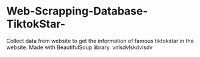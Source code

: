 # Web-Scrapping-Database-TiktokStar-
Collect data from website to get the information of famous tiktokstar in the website. Made with BeautifulSoup library.
vnlsdvlskdvlsdv
